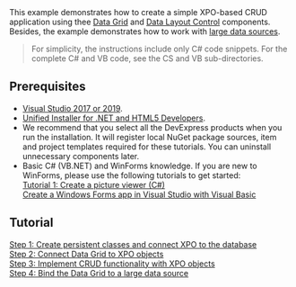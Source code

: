 <br />
<br />

This example demonstrates how to create a simple XPO-based CRUD application using thee [Data Grid](https://docs.devexpress.com/WindowsForms/3455/controls-and-libraries/data-grid) and [Data Layout Control](https://docs.devexpress.com/WindowsForms/4921/controls-and-libraries/form-layout-managers/layout-and-data-layout-controls/data-layout-control) components. Besides, the example demonstrates how to work with [large data sources](https://docs.devexpress.com/WindowsForms/8398/controls-and-libraries/data-grid/data-binding/large-data-sources-server-and-instant-feedback-modes).

>For simplicity, the instructions include only C# code snippets. For the complete C# and VB code, see the CS and VB sub-directories.  


## Prerequisites

* [Visual Studio 2017 or 2019](https://visualstudio.microsoft.com/vs/).
* [Unified Installer for .NET and HTML5 Developers](https://www.devexpress.com/Products/Try/).
* We recommend that you select all the DevExpress products when you run the installation. It will register local NuGet package sources, item and project templates required for these tutorials. You can uninstall unnecessary components later.
* Basic C# (VB.NET) and WinForms knowledge. If you are new to WinForms, please use the following tutorials to get started:   
  [Tutorial 1: Create a picture viewer (C#)](https://docs.microsoft.com/en-us/visualstudio/ide/tutorial-1-create-a-picture-viewer)   
  [Create a Windows Forms app in Visual Studio with Visual Basic](https://docs.microsoft.com/en-us/visualstudio/ide/create-a-visual-basic-winform-in-visual-studio)  

## Tutorial

[Step 1: Create persistent classes and connect XPO to the database](/create-persistent-classes-and-connect-xpo-to-database.md)   
[Step 2: Connect Data Grid to XPO objects](/connect-data-grid-to-xpo-objects.md)  
[Step 3: Implement CRUD functionality with XPO objects](/implement-crud-functionality-with-xpo-objects.md)   
[Step 4: Bind the Data Grid to a large data source](/bind-the-data-grid-to-large-data-source.md)

